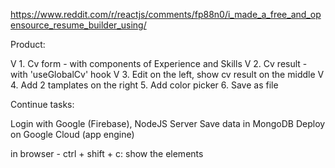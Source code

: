 https://www.reddit.com/r/reactjs/comments/fp88n0/i_made_a_free_and_opensource_resume_builder_using/

Product:

V 1. Cv form - with components of Experience and Skills
V 2. Cv result - with 'useGlobalCv' hook 
V 3. Edit on the left, show cv result on the middle
V 4. Add 2 tamplates on the right
5. Add color picker
6. Save as file


Continue tasks:

Login with Google (Firebase),
NodeJS Server
Save data in MongoDB
Deploy on Google Cloud (app engine)


in browser - ctrl + shift + c:
show the elements